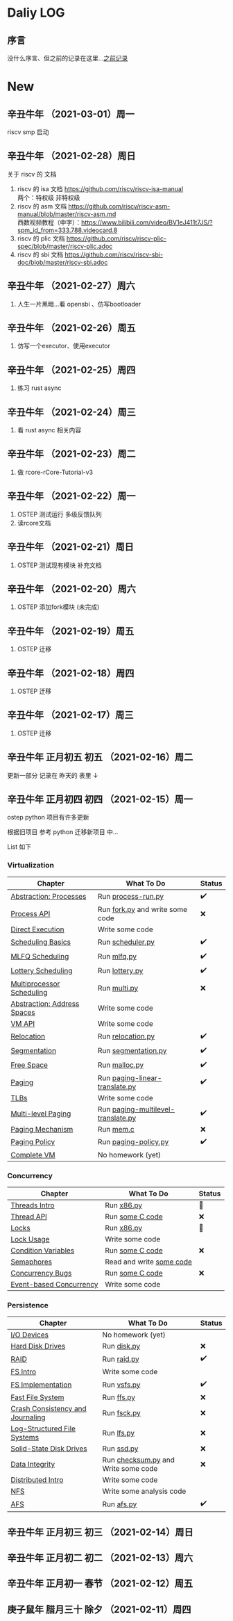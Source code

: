 # Daliy LOG

## 序言

没什么序言、但之前的记录在这里...[之前记录](/annals/2020/README.md)


# New 

## 辛丑牛年 （2021-03-01）周一

riscv smp 启动

## 辛丑牛年 （2021-02-28）周日
关于 riscv 的 文档

1. riscv 的 isa 文档
https://github.com/riscv/riscv-isa-manual  
两个：特权级 非特权级
2. riscv 的 asm 文档
https://github.com/riscv/riscv-asm-manual/blob/master/riscv-asm.md  
西数视频教程（中字）：https://www.bilibili.com/video/BV1eJ411t7JS/?spm_id_from=333.788.videocard.8  
3. riscv 的 plic 文档
https://github.com/riscv/riscv-plic-spec/blob/master/riscv-plic.adoc
4. riscv 的 sbi 文档
https://github.com/riscv/riscv-sbi-doc/blob/master/riscv-sbi.adoc

## 辛丑牛年 （2021-02-27）周六
1. 人生一片黑暗...看 opensbi 、仿写bootloader
## 辛丑牛年 （2021-02-26）周五
1. 仿写一个executor、使用executor
## 辛丑牛年 （2021-02-25）周四
1. 练习 rust async
## 辛丑牛年 （2021-02-24）周三
1. 看 rust async 相关内容

## 辛丑牛年 （2021-02-23）周二
1. 做 rcore-rCore-Tutorial-v3
## 辛丑牛年 （2021-02-22）周一
1. OSTEP 测试运行 多级反馈队列
1. 读rcore文档

## 辛丑牛年 （2021-02-21）周日
1. OSTEP 测试现有模块 补充文档

## 辛丑牛年 （2021-02-20）周六
1. OSTEP 添加fork模块 (未完成)

## 辛丑牛年 （2021-02-19）周五
1. OSTEP 迁移

## 辛丑牛年 （2021-02-18）周四
1. OSTEP 迁移

## 辛丑牛年 （2021-02-17）周三
1. OSTEP 迁移

## 辛丑牛年 正月初五 初五 （2021-02-16）周二

更新一部分  记录在 昨天的 表里 ↓


## 辛丑牛年 正月初四 初四 （2021-02-15）周一

ostep python 项目有许多更新

根据旧项目 参考 python 迁移新项目 中...

List 如下

### Virtualization

Chapter | What To Do | Status |
--------|----------- | ------ |
[Abstraction: Processes](http://www.cs.wisc.edu/~remzi/OSTEP/cpu-intro.pdf) | Run [process-run.py](cpu-intro)|✔️
[Process API](http://www.cs.wisc.edu/~remzi/OSTEP/cpu-api.pdf) | Run [fork.py](cpu-api) and write some code|❌
[Direct Execution](http://www.cs.wisc.edu/~remzi/OSTEP/cpu-mechanisms.pdf) | Write some code
[Scheduling Basics](http://www.cs.wisc.edu/~remzi/OSTEP/cpu-sched.pdf) | Run [scheduler.py](cpu-sched)|✔️
[MLFQ Scheduling](http://www.cs.wisc.edu/~remzi/OSTEP/cpu-sched-mlfq.pdf)	| Run [mlfq.py](cpu-sched-mlfq)|✔️
[Lottery Scheduling](http://www.cs.wisc.edu/~remzi/OSTEP/cpu-sched-lottery.pdf) | Run [lottery.py](cpu-sched-lottery)|✔️
[Multiprocessor Scheduling](http://www.cs.wisc.edu/~remzi/OSTEP/cpu-sched-multi.pdf) | Run [multi.py](cpu-sched-multi)|❌
[Abstraction: Address Spaces](http://www.cs.wisc.edu/~remzi/OSTEP/vm-intro.pdf) | Write some code
[VM API](http://www.cs.wisc.edu/~remzi/OSTEP/vm-api.pdf) | Write some code
[Relocation](http://www.cs.wisc.edu/~remzi/OSTEP/vm-mechanism.pdf) | Run [relocation.py](vm-mechanism)|✔️
[Segmentation](http://www.cs.wisc.edu/~remzi/OSTEP/vm-segmentation.pdf) | Run [segmentation.py](vm-segmentation)|✔️
[Free Space](http://www.cs.wisc.edu/~remzi/OSTEP/vm-freespace.pdf) | Run [malloc.py](vm-freespace)|✔️
[Paging](http://www.cs.wisc.edu/~remzi/OSTEP/vm-paging.pdf) | Run [paging-linear-translate.py](vm-paging)|✔️
[TLBs](http://www.cs.wisc.edu/~remzi/OSTEP/vm-tlbs.pdf) | Write some code
[Multi-level Paging](http://www.cs.wisc.edu/~remzi/OSTEP/vm-smalltables.pdf) | Run [paging-multilevel-translate.py](vm-smalltables)|✔️
[Paging Mechanism](http://www.cs.wisc.edu/~remzi/OSTEP/vm-beyondphys.pdf) | Run [mem.c](vm-beyondphys)|❌
[Paging Policy](http://www.cs.wisc.edu/~remzi/OSTEP/vm-beyondphys-policy.pdf) | Run [paging-policy.py](vm-beyondphys-policy)|✔️
[Complete VM](http://www.cs.wisc.edu/~remzi/OSTEP/vm-complete.pdf) | No homework (yet)|

### Concurrency

Chapter | What To Do | Status |
--------|----------- | ------ |
[Threads Intro](http://www.cs.wisc.edu/~remzi/OSTEP/threads-intro.pdf) | Run [x86.py](threads-intro)|🚧
[Thread API](http://www.cs.wisc.edu/~remzi/OSTEP/threads-api.pdf)	| Run [some C code](threads-api)|❌
[Locks](http://www.cs.wisc.edu/~remzi/OSTEP/threads-locks.pdf)	| Run [x86.py](threads-locks)|🚧
[Lock Usage](http://www.cs.wisc.edu/~remzi/OSTEP/threads-locks-usage.pdf) | Write some code
[Condition Variables](http://www.cs.wisc.edu/~remzi/OSTEP/threads-cv.pdf) | Run [some C code](threads-cv)|❌
[Semaphores](http://www.cs.wisc.edu/~remzi/OSTEP/threads-sema.pdf) | Read and write [some code](threads-sema)
[Concurrency Bugs](http://www.cs.wisc.edu/~remzi/OSTEP/threads-bugs.pdf) | Run [some C code](threads-bugs)|❌
[Event-based Concurrency](http://www.cs.wisc.edu/~remzi/OSTEP/threads-events.pdf) | Write some code

### Persistence

Chapter | What To Do | Status |
--------|----------- | ------ |
[I/O Devices](http://www.cs.wisc.edu/~remzi/OSTEP/file-devices.pdf) | No homework (yet)
[Hard Disk Drives](http://www.cs.wisc.edu/~remzi/OSTEP/file-disks.pdf) | Run [disk.py](file-disks)|❌
[RAID](http://www.cs.wisc.edu/~remzi/OSTEP/file-raid.pdf) | Run [raid.py](file-raid)|✔️
[FS Intro](http://www.cs.wisc.edu/~remzi/OSTEP/file-intro.pdf) | Write some code
[FS Implementation](http://www.cs.wisc.edu/~remzi/OSTEP/file-implementation.pdf) | Run [vsfs.py](file-implementation)|✔️
[Fast File System](http://www.cs.wisc.edu/~remzi/OSTEP/file-ffs.pdf) | Run [ffs.py](file-ffs)|❌
[Crash Consistency and Journaling](http://www.cs.wisc.edu/~remzi/OSTEP/file-journaling.pdf) | Run [fsck.py](file-journaling)|❌
[Log-Structured File Systems](http://www.cs.wisc.edu/~remzi/OSTEP/file-lfs.pdf) | Run [lfs.py](file-lfs)|❌
[Solid-State Disk Drives](http://www.cs.wisc.edu/~remzi/OSTEP/file-ssd.pdf) | Run [ssd.py](file-ssd)|❌
[Data Integrity](http://www.cs.wisc.edu/~remzi/OSTEP/file-integrity.pdf) | Run [checksum.py](file-integrity) and Write some code|❌
[Distributed Intro](http://www.cs.wisc.edu/~remzi/OSTEP/dist-intro.pdf) | Write some code
[NFS](http://www.cs.wisc.edu/~remzi/OSTEP/dist-nfs.pdf) | Write some analysis code
[AFS](http://www.cs.wisc.edu/~remzi/OSTEP/dist-afs.pdf) | Run [afs.py](dist-afs)|✔️


## 辛丑牛年 正月初三 初三 （2021-02-14）周日
## 辛丑牛年 正月初二 初二 （2021-02-13）周六
## 辛丑牛年 正月初一 春节 （2021-02-12）周五
## 庚子鼠年 腊月三十 除夕 （2021-02-11）周四
